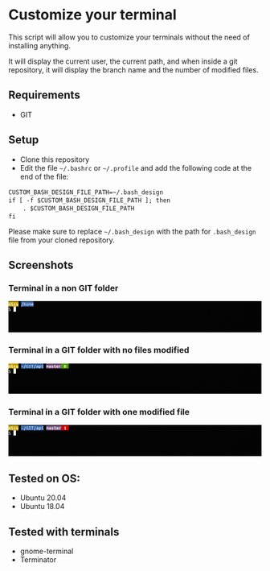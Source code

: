 # Customize your terminal

This script will allow you to customize your terminals without the need of installing anything.

It will display the current user, the current path, and when inside a git repository, it will display the branch name and the number of modified files.

## Requirements
- GIT

## Setup
- Clone this repository
- Edit the file `~/.bashrc` or `~/.profile` and add the following code at the end of the file:

```
CUSTOM_BASH_DESIGN_FILE_PATH=~/.bash_design 
if [ -f $CUSTOM_BASH_DESIGN_FILE_PATH ]; then
    . $CUSTOM_BASH_DESIGN_FILE_PATH
fi

```

Please make sure to replace `~/.bash_design` with the path for `.bash_design` file from your cloned repository.

## Screenshots

###  Terminal in a non GIT folder
![terminal 1](https://github.com/nicumicle/terminal/blob/master/screenshots/1.png)

###  Terminal in a GIT folder with no files modified
![terminal 2](https://github.com/nicumicle/terminal/blob/master/screenshots/2.png)

### Terminal in a GIT folder with one modified file
![terminal 3](https://github.com/nicumicle/terminal/blob/master/screenshots/3.png)

## Tested on OS:
- Ubuntu 20.04
- Ubuntu 18.04

## Tested with terminals
- gnome-terminal
- Terminator
